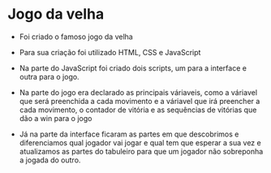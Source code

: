 # Jogo da velha 

* Foi criado o famoso jogo da velha 

* Para sua criação foi utilizado HTML, CSS e JavaScript

* Na parte do JavaScript foi criado dois scripts, um para a interface e outra para o jogo.

* Na parte do jogo era declarado as principais váriaveis, 
como a váriavel que será preenchida a cada movimento e a váriavel que irá preencher a cada movimento, 
o contador de vitória e as sequências de vitórias que dão a win para o jogo

* Já na parte da interface ficaram as partes em que descobrimos e diferenciamos qual jogador vai jogar e qual tem que esperar a sua vez 
e atualizamos as partes do tabuleiro para que um jogador não sobreponha a jogada do outro.
